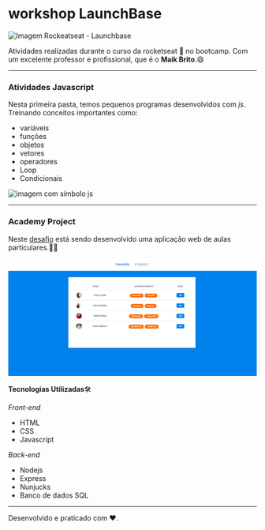 # workshop LaunchBase

 ![Imagem Rockeatseat - Launchbase](https://camo.githubusercontent.com/3841f3ff8a89177dd92d4e29f75fbf9590a1a043/68747470733a2f2f726f636b6574736561742d63646e2e73332d73612d656173742d312e616d617a6f6e6177732e636f6d2f626f6f7463616d702d6c61756e6368626173652e706e67)

 Atividades realizadas durante o curso da rocketseat :rocket:  no bootcamp. Com um excelente professor e profissional, que é o **Maik Brito**.:smile: 

 ***

 ### Atividades Javascript

 Nesta primeira pasta, temos pequenos programas desenvolvidos com *js*. Treinando conceitos importantes como:

 * variáveis
 * funções
 * objetos
 * vetores
 * operadores
 * Loop
 * Condicionais

 ![imagem com símbolo js](https://avatars3.githubusercontent.com/u/19951984?s=400&u=4f9cbcbcb7d9ccec422415043a7515465dd09f34&v=4)

 *** 

 ### Academy Project 

 Neste [desafio](https://github.com/wevdiaz/workshop-LaunchBase/tree/master/Desafio%20Layout) está sendo desenvolvido uma aplicação web de aulas particulares.:man_technologist:
 
 ![Imagem do layout do projeto](https://raw.githubusercontent.com/wevdiaz/workshop-LaunchBase/master/Desafio%20Layout/img-Teachers/index_teachers.png)

 **Tecnologias Utilizadas**:hammer_and_wrench:	

 *Front-end*
 * HTML
 * CSS
 * Javascript
 
 *Back-end*
 * Nodejs
 * Express
 * Nunjucks
 * Banco de dados SQL

 
***

Desenvolvido e praticado com :heart:.




